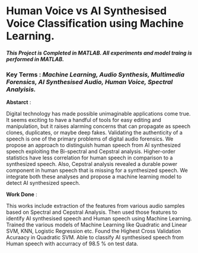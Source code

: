 # Human Voice vs AI Synthesised Voice Classification using Machine Learning.

#### *This Project is Completed in MATLAB. All experiments and model traing is performed in MATLAB.* 
### Key Terms : *Machine Learning, Audio Synthesis, Multimedia Forensics, AI Synthesised Audio, Human Voice, Spectral Analyisis.*

**Abstarct** : 

Digital technology has made possible unimaginable applications come true. It seems exciting to have a handful of tools for easy editing and manipulation, but it raises alarming concerns that can propagate as speech clones, duplicates, or maybe deep fakes. Validating the authenticity of a speech is one of the primary problems of digital audio forensics. We propose an approach to distinguish human speech from AI synthesized speech exploiting the Bi-spectral and Cepstral analysis. Higher-order statistics have less correlation for human speech in comparison to a synthesized speech. Also, Cepstral analysis revealed a durable power component in human speech that is missing for a synthesized speech. We integrate both these analyses and propose a machine learning model to detect AI synthesized speech.

**Work Done** :

This works include extraction of the features from various audio samples based on Spectral and Cepstral Analysis. Then used those features to identify AI synthesised speech and Human speech using Machine Learning. Trained the various models of Machine Learning like Quadratic and Linear SVM, KNN, Logistic Regression etc. Found the Highest Cross Validation Acuraacy in Quadratic SVM. Able to classify AI synthesised speech from Human speech with accurracy of 98.5 % on test data. 
